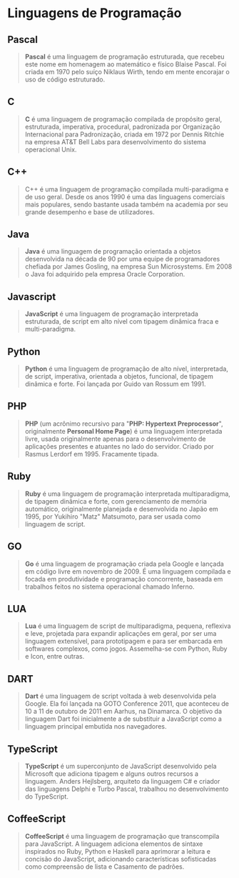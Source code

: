 
# Linguagens de Programação

## Pascal
> **Pascal** é uma linguagem de programação estruturada, que recebeu este nome em homenagem ao matemático e físico Blaise Pascal. Foi criada em 1970 pelo suíço Niklaus Wirth, tendo em mente encorajar o uso de código estruturado.

## C
> **C** é uma linguagem de programação compilada de propósito geral, estruturada, imperativa, procedural, padronizada por Organização Internacional para Padronização, criada em 1972 por Dennis Ritchie na empresa AT&T Bell Labs para desenvolvimento do sistema operacional Unix.

## C++
> C++ é uma linguagem de programação compilada multi-paradigma e de uso geral. Desde os anos 1990 é uma das linguagens comerciais mais populares, sendo bastante usada também na academia por seu grande desempenho e base de utilizadores.

## Java
> **Java** é uma linguagem de programação orientada a objetos desenvolvida na década de 90 por uma equipe de programadores chefiada por James Gosling, na empresa Sun Microsystems. Em 2008 o Java foi adquirido pela empresa Oracle Corporation.

## Javascript
> **JavaScript** é uma linguagem de programação interpretada estruturada, de script em alto nível com tipagem dinâmica fraca e multi-paradigma.

## Python
> **Python** é uma linguagem de programação de alto nível, interpretada, de script, imperativa, orientada a objetos, funcional, de tipagem dinâmica e forte. Foi lançada por Guido van Rossum em 1991.

## PHP
> **PHP** (um acrônimo recursivo para "**PHP: Hypertext Preprocessor**", originalmente **Personal Home Page**) é uma linguagem interpretada livre, usada originalmente apenas para o desenvolvimento de aplicações presentes e atuantes no lado do servidor. Criado por Rasmus Lerdorf em 1995. Fracamente tipada.

## Ruby
> **Ruby** é uma linguagem de programação interpretada multiparadigma, de tipagem dinâmica e forte, com gerenciamento de memória automático, originalmente planejada e desenvolvida no Japão em 1995, por Yukihiro "Matz" Matsumoto, para ser usada como linguagem de script.

## GO
> **Go** é uma linguagem de programação criada pela Google e lançada em código livre em novembro de 2009. É uma linguagem compilada e focada em produtividade e programação concorrente, baseada em trabalhos feitos no sistema operacional chamado Inferno.

## LUA
> **Lua** é uma linguagem de script de multiparadigma, pequena, reflexiva e leve, projetada para expandir aplicações em geral, por ser uma linguagem extensível, para prototipagem e para ser embarcada em softwares complexos, como jogos. Assemelha-se com Python, Ruby e Icon, entre outras.

## DART
> **Dart** é uma linguagem de script voltada à web desenvolvida pela Google. Ela foi lançada na GOTO Conference 2011, que aconteceu de 10 a 11 de outubro de 2011 em Aarhus, na Dinamarca. O objetivo da linguagem Dart foi inicialmente a de substituir a JavaScript como a linguagem principal embutida nos navegadores.

## TypeScript
> **TypeScript** é um superconjunto de JavaScript desenvolvido pela Microsoft que adiciona tipagem e alguns outros recursos a linguagem. Anders Hejlsberg, arquiteto da linguagem C# e criador das linguagens Delphi e Turbo Pascal, trabalhou no desenvolvimento do TypeScript.

## CoffeeScript
> **CoffeeScript** é uma linguagem de programação que transcompila para JavaScript. A linguagem adiciona elementos de sintaxe inspirados no Ruby, Python e Haskell para aprimorar a leitura e concisão do JavaScript, adicionando características sofisticadas como compreensão de lista e Casamento de padrões.
